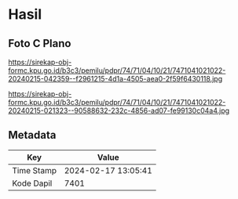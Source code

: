 # Hasil

## Foto C Plano

https://sirekap-obj-formc.kpu.go.id/b3c3/pemilu/pdpr/74/71/04/10/21/7471041021022-20240215-042359--f2961215-4d1a-4505-aea0-2f59f6430118.jpg

https://sirekap-obj-formc.kpu.go.id/b3c3/pemilu/pdpr/74/71/04/10/21/7471041021022-20240215-021323--90588632-232c-4856-ad07-fe99130c04a4.jpg


## Metadata

| Key        | Value               |
| ---------- | ------------------- |
| Time Stamp | 2024-02-17 13:05:41 |
| Kode Dapil | 7401                |



